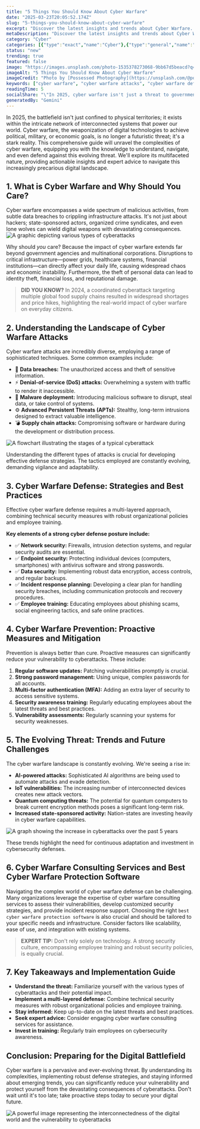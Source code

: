 ```yaml
---
title: "5 Things You Should Know About Cyber Warfare"
date: "2025-03-23T20:05:52.174Z"
slug: "5-things-you-should-know-about-cyber-warfare"
excerpt: "Discover the latest insights and trends about Cyber Warfare. This comprehensive guide covers everything you need to know about Cyber Warfare in 2025."
metaDescription: "Discover the latest insights and trends about Cyber Warfare. This comprehensive guide covers everything you need to know about Cyber Warfare in 2025."
category: "Cyber"
categories: [{"type":"exact","name":"Cyber"},{"type":"general","name":"Geopolitics"},{"type":"medium","name":"International Relations"},{"type":"specific","name":"Espionage"},{"type":"niche","name":"Propaganda Campaigns"}]
status: "new"
trending: true
featured: false
image: "https://images.unsplash.com/photo-1535378273068-9bb67d5beacd?q=85&w=1200&fit=max&fm=webp&auto=compress"
imageAlt: "5 Things You Should Know About Cyber Warfare"
imageCredit: "Photo by [Possessed Photography](https://unsplash.com/@possessedphotography) on Unsplash"
keywords: ["cyber warfare", "cyber warfare attacks", "cyber warfare defense", "what is cyber warfare", "cyber warfare examples", "cyber warfare strategies", "cyber warfare prevention", "cyber warfare training", "best cyber warfare protection software", "cyber warfare consulting services"]
readingTime: 5
socialShare: "\"In 2025, cyber warfare isn't just a threat to governments; it's a daily risk affecting individuals and businesses alike.  Are you prepared?\""
generatedBy: "Gemini"
---
```




In 2025, the battlefield isn't just confined to physical territories; it exists within the intricate network of interconnected systems that power our world.  Cyber warfare, the weaponization of digital technologies to achieve political, military, or economic goals, is no longer a futuristic threat; it's a stark reality. This comprehensive guide will unravel the complexities of cyber warfare, equipping you with the knowledge to understand, navigate, and even defend against this evolving threat.  We'll explore its multifaceted nature, providing actionable insights and expert advice to navigate this increasingly precarious digital landscape.

## 1. What is Cyber Warfare and Why Should You Care?

Cyber warfare encompasses a wide spectrum of malicious activities, from subtle data breaches to crippling infrastructure attacks. It's not just about hackers; state-sponsored actors, organized crime syndicates, and even lone wolves can wield digital weapons with devastating consequences.  ![A graphic depicting various types of cyberattacks](https://images.unsplash.com/photo-1535378273068-9bb67d5beacd?q=85&w=1200&fit=max&fm=webp&auto=compress)

Why should *you* care? Because the impact of cyber warfare extends far beyond government agencies and multinational corporations.  Disruptions to critical infrastructure—power grids, healthcare systems, financial institutions—can directly affect your daily life, causing widespread chaos and economic instability.  Furthermore, the theft of personal data can lead to identity theft, financial loss, and reputational damage.

> **DID YOU KNOW?** In 2024, a coordinated cyberattack targeting multiple global food supply chains resulted in widespread shortages and price hikes, highlighting the real-world impact of cyber warfare on everyday citizens.

## 2. Understanding the Landscape of Cyber Warfare Attacks

Cyber warfare attacks are incredibly diverse, employing a range of sophisticated techniques.  Some common examples include:

* 🔑 **Data breaches:**  The unauthorized access and theft of sensitive information.
* ⚡ **Denial-of-service (DoS) attacks:** Overwhelming a system with traffic to render it inaccessible.
* 🎯 **Malware deployment:**  Introducing malicious software to disrupt, steal data, or take control of systems.
* ⚙️ **Advanced Persistent Threats (APTs):**  Stealthy, long-term intrusions designed to extract valuable intelligence.
* 💣 **Supply chain attacks:** Compromising software or hardware during the development or distribution process.

![A flowchart illustrating the stages of a typical cyberattack](https://images.unsplash.com/photo-1574088242382-1be62789ba56?q=85&w=1200&fit=max&fm=webp&auto=compress)

Understanding the different types of attacks is crucial for developing effective defense strategies.  The tactics employed are constantly evolving, demanding vigilance and adaptability.

## 3.  Cyber Warfare Defense: Strategies and Best Practices

Effective cyber warfare defense requires a multi-layered approach, combining technical security measures with robust organizational policies and employee training.

**Key elements of a strong cyber defense posture include:**

* ✅ **Network security:**  Firewalls, intrusion detection systems, and regular security audits are essential.
* ✅ **Endpoint security:** Protecting individual devices (computers, smartphones) with antivirus software and strong passwords.
* ✅ **Data security:**  Implementing robust data encryption, access controls, and regular backups.
* ✅ **Incident response planning:**  Developing a clear plan for handling security breaches, including communication protocols and recovery procedures.
* ✅ **Employee training:**  Educating employees about phishing scams, social engineering tactics, and safe online practices.

## 4.  Cyber Warfare Prevention: Proactive Measures and Mitigation

Prevention is always better than cure.  Proactive measures can significantly reduce your vulnerability to cyberattacks.  These include:

1. **Regular software updates:**  Patching vulnerabilities promptly is crucial.
2. **Strong password management:**  Using unique, complex passwords for all accounts.
3. **Multi-factor authentication (MFA):**  Adding an extra layer of security to access sensitive systems.
4. **Security awareness training:**  Regularly educating employees about the latest threats and best practices.
5. **Vulnerability assessments:**  Regularly scanning your systems for security weaknesses.

## 5.  The Evolving Threat: Trends and Future Challenges

The cyber warfare landscape is constantly evolving.  We're seeing a rise in:

* **AI-powered attacks:**  Sophisticated AI algorithms are being used to automate attacks and evade detection.
* **IoT vulnerabilities:**  The increasing number of interconnected devices creates new attack vectors.
* **Quantum computing threats:**  The potential for quantum computers to break current encryption methods poses a significant long-term risk.
* **Increased state-sponsored activity:**  Nation-states are investing heavily in cyber warfare capabilities.

![A graph showing the increase in cyberattacks over the past 5 years](https://images.unsplash.com/photo-1574088768414-67dc002ba22a?q=85&w=1200&fit=max&fm=webp&auto=compress)

These trends highlight the need for continuous adaptation and investment in cybersecurity defenses.

## 6.  Cyber Warfare Consulting Services and Best Cyber Warfare Protection Software

Navigating the complex world of cyber warfare defense can be challenging.  Many organizations leverage the expertise of cyber warfare consulting services to assess their vulnerabilities, develop customized security strategies, and provide incident response support.  Choosing the right  `best cyber warfare protection software` is also crucial and should be tailored to your specific needs and infrastructure.  Consider factors like scalability, ease of use, and integration with existing systems.

> **EXPERT TIP:**  Don't rely solely on technology.  A strong security culture, encompassing employee training and robust security policies, is equally crucial.

## 7.  Key Takeaways and Implementation Guide

* **Understand the threat:**  Familiarize yourself with the various types of cyberattacks and their potential impact.
* **Implement a multi-layered defense:**  Combine technical security measures with robust organizational policies and employee training.
* **Stay informed:**  Keep up-to-date on the latest threats and best practices.
* **Seek expert advice:**  Consider engaging cyber warfare consulting services for assistance.
* **Invest in training:**  Regularly train employees on cybersecurity awareness.

## Conclusion:  Preparing for the Digital Battlefield

Cyber warfare is a pervasive and ever-evolving threat.  By understanding its complexities, implementing robust defense strategies, and staying informed about emerging trends, you can significantly reduce your vulnerability and protect yourself from the devastating consequences of cyberattacks.  Don't wait until it's too late; take proactive steps today to secure your digital future.

![A powerful image representing the interconnectedness of the digital world and the vulnerability to cyberattacks](https://images.unsplash.com/photo-1574087988579-da02f0b90e37?q=85&w=1200&fit=max&fm=webp&auto=compress)
